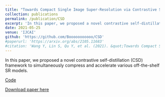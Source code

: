 ```yaml
---
title: "Towards Compact Single Image Super-Resolution via Contrastive Self-distillation"
collection: publications
permalink: /publication/CSD
excerpt: 'In this paper, we proposed a novel contrastive self-distillation (CSD) framework to simultaneously compress and accelerate various off-the-shelf SR models.'
date: 2021-05-25
venue: 'IJCAI'
github: 'https://github.com/Booooooooooo/CSD'
#paperurl: 'https://arxiv.org/abs/2105.11683'
#citation: 'Wang Y, Lin S, Qu Y, et al. (2021). &quot;Towards Compact Single Image Super-Resolution via Contrastive Self-distillation.&quot; <i>IJCAI</i>.'
---
```

In this paper, we proposed a novel contrastive self-distillation (CSD) framework to simultaneously compress and accelerate various off-the-shelf SR models.

[Code](https://github.com/Booooooooooo/CSD)

[Download paper here](https://arxiv.org/pdf/2105.11683.pdf)
